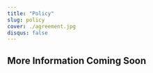 ```yaml
---
title: "Policy"
slug: policy
cover: ./agreement.jpg
disqus: false
---
```


## More Information Coming Soon
